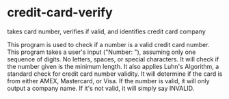 # credit-card-verify
takes card number, verifies if valid, and identifies credit card company

This program is used to check if a number is a valid credit card number. 
This program takes a user's input ("Number: "), assuming only one sequence of digits. No letters, spaces, or special characters.
It will check if the number given is the minimum length.
It also applies Luhn's Algorithm, a standard check for credit card number validity.
It will determine if the card is from either AMEX, Mastercard, or Visa.
If the number is valid, it will only output a company name. If it's not valid, it will simply say INVALID.
